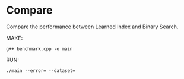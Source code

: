 # Compare
Compare the performance between Learned Index and Binary Search.

MAKE: 
```
g++ benchmark.cpp -o main
```
RUN:
```
./main --error= --dataset=
```
